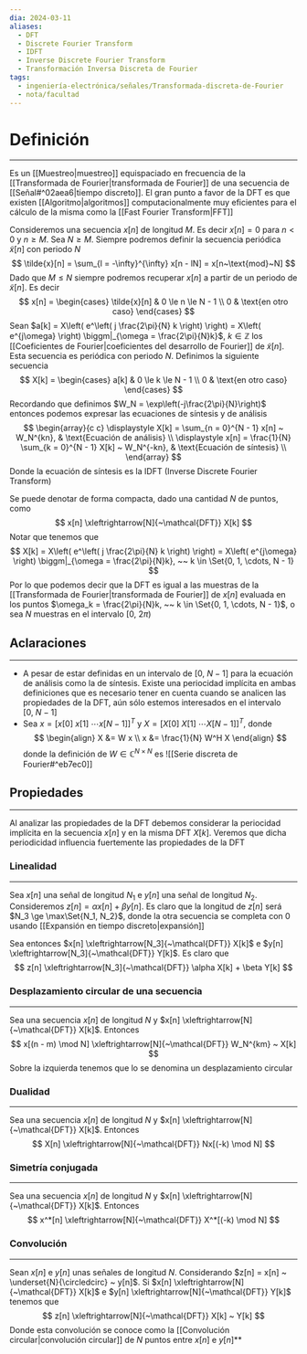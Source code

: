 ```yaml
---
dia: 2024-03-11
aliases:
  - DFT
  - Discrete Fourier Transform
  - IDFT
  - Inverse Discrete Fourier Transform
  - Transformación Inversa Discreta de Fourier
tags:
  - ingeniería-electrónica/señales/Transformada-discreta-de-Fourier
  - nota/facultad
---
```

# Definición
---
 Es un [[Muestreo|muestreo]] equispaciado en frecuencia de la [[Transformada de Fourier|transformada de Fourier]] de una secuencia de [[Señal#^02aea6|tiempo discreto]]. El gran punto a favor de la DFT es que existen [[Algoritmo|algoritmos]] computacionalmente muy eficientes para el cálculo de la misma como la [[Fast Fourier Transform|FFT]] 

  Consideremos una secuencia $x[n]$ de longitud $M$. Es decir $x[n] = 0$ para $n < 0$ y $n \ge M$. Sea $N \ge M$. Siempre podremos definir la secuencia periódica $\tilde{x}[n]$ con periodo $N$ $$ \tilde{x}[n] = \sum_{l = -\infty}^{\infty} x[n - lN] = x[n~\text{mod}~N] $$
  Dado que $M \le N$ siempre podremos recuperar $x[n]$ a partir de un periodo de $\tilde{x}[n]$. Es decir $$ x[n] = \begin{cases} 
	  \tilde{x}[n] & 0 \le n \le N - 1 \\
	  0 & \text{en otro caso}
  \end{cases} $$
  Sean $a[k] = X\left( e^\left( j \frac{2\pi}{N} k \right) \right) = X\left( e^{j\omega} \right) \biggm|_{\omega = \frac{2\pi}{N}k}$, $k \in \mathbb{Z}$ los [[Coeficientes de Fourier|coeficientes del desarrollo de Fourier]] de $\tilde{x}[n]$. Esta secuencia es periódica con periodo $N$. Definimos la siguiente secuencia $$ X[k] = \begin{cases} 
	  a[k] & 0 \le k \le N - 1 \\
	  0 & \text{en otro caso}
  \end{cases} $$
  Recordando que definimos $W_N = \exp\left(-j\frac{2\pi}{N}\right)$ entonces podemos expresar las ecuaciones de síntesis y de análisis $$ \begin{array}{c c} 
	\displaystyle X[k] = \sum_{n = 0}^{N - 1} x[n] ~ W_N^{kn}, & \text{Ecuación de análisis} \\
	\displaystyle x[n] = \frac{1}{N} \sum_{k = 0}^{N - 1} X[k] ~ W_N^{-kn}, & \text{Ecuación de síntesis} \\
\end{array} $$
Donde la ecuación de síntesis es la IDFT (Inverse Discrete Fourier Transform)

Se puede denotar de forma compacta, dado una cantidad $N$ de puntos, como $$ x[n] \xleftrightarrow[N]{~\mathcal{DFT}} X[k] $$
Notar que tenemos que $$ X[k] = X\left( e^\left( j \frac{2\pi}{N} k \right) \right) = X\left( e^{j\omega} \right) \biggm|_{\omega = \frac{2\pi}{N}k}, ~~ k \in \Set{0, 1, \cdots, N - 1} $$
Por lo que podemos decir que la DFT es igual a las muestras de la [[Transformada de Fourier|transformada de Fourier]] de $x[n]$ evaluada en los puntos $\omega_k = \frac{2\pi}{N}k, ~~ k \in \Set{0, 1, \cdots, N - 1}$, o sea $N$ muestras en el intervalo $[0, ~2\pi)$ 

## Aclaraciones
---
* A pesar de estar definidas en un intervalo de $[0, ~N-1]$ para la ecuación de análisis como la de síntesis. Existe una periocidad implícita en ambas definiciones que es necesario tener en cuenta cuando se analicen las propiedades de la DFT, aún sólo estemos interesados en el intervalo $[0, ~ N - 1]$
* Sea $x = [x[0] ~ x[1] ~ \cdots x[N - 1]]^T$ y $X = [X[0] ~ X[1] ~ \cdots X[N - 1]]^T$, donde $$ \begin{align} 
	  X &= W x \\
	  x &= \frac{1}{N} W^H X
  \end{align} $$ donde la definición de $W \in \mathbb{C}^{N \times N}$ es ![[Serie discreta de Fourier#^eb7ec0]]

## Propiedades
---
Al analizar las propiedades de la DFT debemos considerar la periocidad implícita en la secuencia $x[n]$ y en la misma DFT $X[k]$. Veremos que dicha periodicidad influencia fuertemente las propiedades de la DFT

### Linealidad
---
Sea $x[n]$ una señal de longitud $N_1$ e $y[n]$ una señal de longitud $N_2$. Consideremos $z[n] = \alpha x[n] + \beta y[n]$. Es claro que la longitud de $z[n]$ será $N_3 \ge \max\Set{N_1, N_2}$, donde la otra secuencia se completa con $0$ usando [[Expansión en tiempo discreto|expansión]]

Sea entonces $x[n] \xleftrightarrow[N_3]{~\mathcal{DFT}} X[k]$ e $y[n] \xleftrightarrow[N_3]{~\mathcal{DFT}} Y[k]$. Es claro que $$ z[n] \xleftrightarrow[N_3]{~\mathcal{DFT}} \alpha X[k] + \beta Y[k] $$
### Desplazamiento circular de una secuencia
---
Sea una secuencia $x[n]$ de longitud $N$ y $x[n] \xleftrightarrow[N]{~\mathcal{DFT}} X[k]$. Entonces $$ x[(n - m) \mod N] \xleftrightarrow[N]{~\mathcal{DFT}} W_N^{km} ~ X[k] $$
Sobre la izquierda tenemos que lo se denomina un desplazamiento circular

### Dualidad
---
Sea una secuencia $x[n]$ de longitud $N$ y $x[n] \xleftrightarrow[N]{~\mathcal{DFT}} X[k]$. Entonces $$ X[n] \xleftrightarrow[N]{~\mathcal{DFT}} Nx[(-k) \mod N] $$

### Simetría conjugada
---
Sea una secuencia $x[n]$ de longitud $N$ y $x[n] \xleftrightarrow[N]{~\mathcal{DFT}} X[k]$. Entonces $$ x^*[n] \xleftrightarrow[N]{~\mathcal{DFT}} X^*[(-k) \mod N] $$

### Convolución
---
Sean $x[n]$ e $y[n]$ unas señales de longitud $N$. Considerando $z[n] = x[n] ~ \underset{N}{\circledcirc} ~ y[n]$. Si $x[n] \xleftrightarrow[N]{~\mathcal{DFT}} X[k]$ e $y[n] \xleftrightarrow[N]{~\mathcal{DFT}} Y[k]$ tenemos que $$ z[n] \xleftrightarrow[N]{~\mathcal{DFT}} X[k] ~ Y[k] $$
Donde esta convolución se conoce como la [[Convolución circular|convolución circular]] de $N$ puntos entre $x[n]$ e $y[n]$**